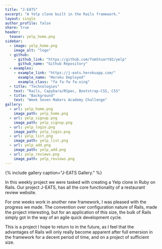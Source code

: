 ```yaml
---
title: "J-EATS"
excerpt: "A Yelp clone built in the Rails framework."
layout: single
author_profile: false
share: true
header:
  teaser: yelp_home.png
sidebar:
  - image: yelp_home.png
    image_alt: "logo"
  - github:
    - github_link: "https://github.com/TomStuart92/yelp"
      github_name: "Github Repository"
  - examples:
    - example_link: "https://j-eats.herokuapp.com/"
      example_name: "Heroku Deployed"
      example_class: "fa fa-fw fa-xing"
  - title: "Technologies"
    text: "Rails, Capybara/RSpec, Bootstrap-CSS, CSS"
  - title: "Background"
    text: "Week Seven Makers Academy Challenge"
gallery:
  - url: yelp_home.png
    image_path: yelp_home.png
  - url: yelp_signup.png
    image_path: yelp_signup.png
  - url: yelp_login.png
    image_path: yelp_login.png
  - url: yelp_list.png
    image_path: yelp_list.png
  - url: yelp_add.png
    image_path: yelp_add.png
  - url: yelp_reviews.png
    image_path: yelp_reviews.png
---
```


{% include gallery caption="J-EATS Gallery." %}

In this weekly project we were tasked with creating a Yelp clone in Ruby on Rails. Our project J-EATS, has all the core functionality of a restaurant review website.

For one weeks work in another new framework, I was pleased with the progress we made. The convention over configuration nature of Rails, made the project interesting, but for an application of this size, the bulk of Rails simply got in the way of an agile quick development cycle.

This is a project I hope to return to in the future, as I feel that the advantages of Rails will only really become apparent after full emersion in the framework for a decent period of time, and on a project of sufficient size.
